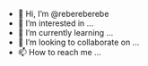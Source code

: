 - 👋 Hi, I’m @rebereberebe
- 👀 I’m interested in ...
- 🌱 I’m currently learning ...
- 💞️ I’m looking to collaborate on ...
- 📫 How to reach me ...

<!---
rebereberebe/rebereberebe is a ✨ special ✨ repository because its `README.md` (this file) appears on your GitHub profile.
You can click the Preview link to take a look at your changes.
--->
